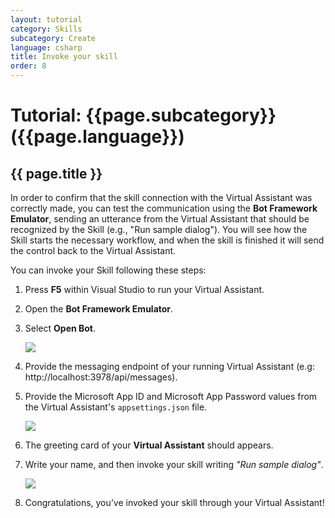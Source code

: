 ```yaml
---
layout: tutorial
category: Skills
subcategory: Create
language: csharp
title: Invoke your skill
order: 8
---
```


# Tutorial: {{page.subcategory}} ({{page.language}})

## {{ page.title }}

In order to confirm that the skill connection with the Virtual Assistant was correctly made, you can test the communication using the **Bot Framework Emulator**, sending an utterance from the Virtual Assistant that should be recognized by the Skill (e.g., "Run sample dialog"). You will see how the Skill starts the necessary workflow, and when the skill is finished it will send the control back to the Virtual Assistant.

You can invoke your Skill following these steps:

1. Press **F5** within Visual Studio to run your Virtual Assistant.
1. Open the **Bot Framework Emulator**.
1. Select **Open Bot**.

    ![]({{site.baseurl}}/assets/images/quickstart-virtualassistant-openbot.png)

1. Provide the messaging endpoint of your running Virtual Assistant (e.g: http://localhost:3978/api/messages).
1. Provide the Microsoft App ID and Microsoft App Password values from the Virtual Assistant's `appsettings.json` file.

    ![]({{site.baseurl}}/assets/images/quickstart-virtualassistant-openbotmodal.png)

1. The greeting card of your **Virtual Assistant** should appears.
1. Write your name, and then invoke your skill writing *"Run sample dialog"*.

    ![]({{site.baseurl}}/assets/images/virtualAssistant-Skill-communication.png)

1. Congratulations, you’ve invoked your skill through your Virtual Assistant!
